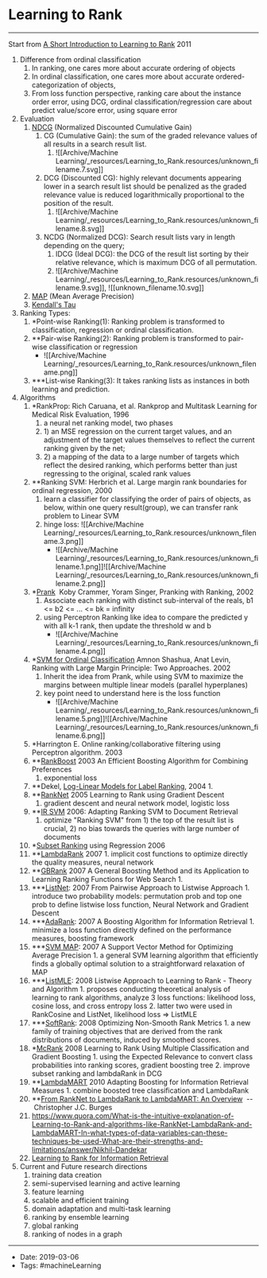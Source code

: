 # Learning to Rank
----

Start from [A Short Introduction to Learning to Rank](http://times.cs.uiuc.edu/course/598f14/l2r.pdf) 2011

1.  Difference from ordinal classification
    1.  In ranking, one cares more about accurate ordering of objects
    2.  In ordinal classification, one cares more about accurate ordered-categorization of objects, 
    3.  From loss function perspective, ranking care about the instance order error, using DCG, ordinal classification/regression care about predict value/score error, using square error
2.  Evaluation
    1.  [NDCG](https://en.wikipedia.org/wiki/Discounted_cumulative_gain) (Normalized Discounted Cumulative Gain)
        1.  CG (Cumulative Gain): the sum of the graded relevance values of all results in a search result list.
            1.  ![[Archive/Machine Learning/_resources/Learning_to_Rank.resources/unknown_filename.7.svg]]
        2.  DCG (Discounted CG): highly relevant documents appearing lower in a search result list should be penalized as the graded relevance value is reduced logarithmically proportional to the position of the result.
            1.  ![[Archive/Machine Learning/_resources/Learning_to_Rank.resources/unknown_filename.8.svg]]
        3.  NCDG (Normalized DCG): Search result lists vary in length depending on the query; 
            1.  IDCG (Ideal DCG): the DCG of the result list sorting by their relative relevance, which is maximum DCG of all permutation. 
            2.  ![[Archive/Machine Learning/_resources/Learning_to_Rank.resources/unknown_filename.9.svg]], ![[unknown_filename.10.svg]]
    2.  [MAP](https://en.wikipedia.org/wiki/Evaluation_measures_(information_retrieval)#Mean_average_precision) (Mean Average Precision)
    3.  [Kendall's Tau](https://en.wikipedia.org/wiki/Kendall_rank_correlation_coefficient)
3.  Ranking Types:
    1.  \*Point-wise Ranking(1): Ranking problem is transformed to classification, regression or ordinal classification.
    2.  \*\*Pair-wise Ranking(2): Ranking problem is transformed to pair-wise classification or regression
        *   ![[Archive/Machine Learning/_resources/Learning_to_Rank.resources/unknown_filename.png]]
    3.  \*\*\*List-wise Ranking(3): It takes ranking lists as instances in both learning and prediction.
4.  Algorithms
    1.  \*RankProp: Rich Caruana, et al. Rankprop and Multitask Learning for Medical Risk Evaluation, 1996
        1.  a neural net ranking model, two phases
        2.  1) an MSE regression on the current target values, and an adjustment of the target values themselves to reflect the current ranking given by the net;
        3.  2) a mapping of the data to a large number of targets which reflect the desired ranking, which performs better than just regressing to the original, scaled rank values
    2.  \*\*Ranking SVM: Herbrich et al. Large margin rank boundaries for ordinal regression, 2000
        1.  learn a classifier for classifying the order of pairs of objects, as below, within one query result(group), we can transfer rank problem to Linear SVM
        2.  hinge loss: ![[Archive/Machine Learning/_resources/Learning_to_Rank.resources/unknown_filename.3.png]]
            *   ![[Archive/Machine Learning/_resources/Learning_to_Rank.resources/unknown_filename.1.png]]![[Archive/Machine Learning/_resources/Learning_to_Rank.resources/unknown_filename.2.png]]
    3.  \*[Prank](https://pdfs.semanticscholar.org/906f/50f545890ca81231be7cec7c59555c679dba.pdf)  Koby Crammer, Yoram Singer, Pranking with Ranking, 2002
        1.  Associate each ranking with distinct sub-interval of the reals, b1 <= b2 <= ... <= bk = infinity
        2.  using Perceptron Ranking like idea to compare the predicted y with all k-1 rank, then update the threshold w and b
            *   ![[Archive/Machine Learning/_resources/Learning_to_Rank.resources/unknown_filename.4.png]]
    4.  \*[SVM for Ordinal Classification](https://pdfs.semanticscholar.org/99aa/142d6df2abb244dcdd64dea3655db4bb7020.pdf) Amnon Shashua, Anat Levin, Ranking with Large Margin Principle: Two Approaches. 2002
        1.  Inherit the idea from Prank, while using SVM to maximize the margins between multiple linear models (parallel hyperplanes)
        2.  key point need to understand here is the loss function
            *   ![[Archive/Machine Learning/_resources/Learning_to_Rank.resources/unknown_filename.5.png]]![[Archive/Machine Learning/_resources/Learning_to_Rank.resources/unknown_filename.6.png]]
    5.  \*Harrington E. Online ranking/collaborative filtering using Perceptron algorithm. 2003
    6.  \*\*[RankBoost](http://jmlr.csail.mit.edu/papers/volume4/freund03a/freund03a.pdf) 2003 An Efficient Boosting Algorithm for Combining Preferences
        1.  exponential loss
    7.  \*\*Dekel, [Log-Linear Models for Label Ranking](https://nlp.stanford.edu/pubs/dekel2004ranking.pdf), 2004
        1.  
    8.  \*\*[RankNet](https://icml.cc/2015/wp-content/uploads/2015/06/icml_ranking.pdf) 2005 Learning to Rank using Gradient Descent
        1.  gradient descent and neural network model, logistic loss
    9.  \*\*[IR SVM](http://www.bigdatalab.ac.cn/~junxu/publications/SIGIR2006_AdaptSVM.pdf) 2006: Adapting Ranking SVM to Document Retrieval
        1.  optimize "Ranking SVM" from 1) the top of the result list is crucial, 2) no bias towards the queries with large number of documents
    10.  \*[Subset Ranking](https://web.stanford.edu/group/mmds/slides/zhang-mmds.pdf) using Regression 2006
    11.  \*\*[LambdaRank](https://pdfs.semanticscholar.org/fc9a/e09f9ced555558fdf1e997c0a5411fb51f15.pdf) 2007
        1.  implicit cost functions to optimize directly the quality measures, neural network
    12.  \*\*[GBRank](https://pdfs.semanticscholar.org/8f8d/874a3f0217289ba317b1f6175ac3b6f73d70.pdf) 2007 A General Boosting Method and its Application to Learning Ranking Functions for Web Search
        1.  
    13.  \*\*\*[ListNet](https://www.microsoft.com/en-us/research/wp-content/uploads/2016/02/tr-2007-40.pdf): 2007 From Pairwise Approach to Listwise Approach
        1.  introduce two probability models: permutation prob and top one prob to define listwise loss function, Neural Network and Gradient Descent
    14.  \*\*\*[AdaRank](http://www.bigdatalab.ac.cn/~junxu/publications/SIGIR2007_AdaRank.pdf): 2007 A Boosting Algorithm for Information Retrieval
        1.  minimize a loss function directly defined on the performance measures, boosting framework
    15.  \*\*\*[SVM MAP](https://www.cs.cornell.edu/people/tj/publications/yue_etal_07a.pdf): 2007 A Support Vector Method for Optimizing Average Precision
        1.  a general SVM learning algorithm that efficiently finds a globally optimal solution to a straightforward relaxation of MAP
    16.  \*\*\*[ListMLE](http://icml2008.cs.helsinki.fi/papers/167.pdf): 2008 Listwise Approach to Learning to Rank - Theory and Algorithm
        1.  proposes conducting theoretical analysis of learning to rank algorithms, analyze 3 loss functions: likelihood loss, cosine loss, and cross entropy loss
        2.  latter two were used in RankCosine and ListNet, likelihood loss => ListMLE
    17.  \*\*\*[SoftRank](http://citeseerx.ist.psu.edu/viewdoc/download?doi=10.1.1.469.3608&rep=rep1&type=pdf): 2008 Optimizing Non-Smooth Rank Metrics
        1.  a new family of training objectives that are derived from the rank distributions of documents, induced by smoothed scores.
    18.  \*[McRank](https://papers.nips.cc/paper/3270-mcrank-learning-to-rank-using-multiple-classification-and-gradient-boosting.pdf) 2008 Learning to Rank Using Multiple Classification and Gradient Boosting
        1.  using the Expected Relevance to convert class probabilities into ranking scores, gradient boosting tree
        2.  improve subset ranking and lambdaRank in DCG
    19.  \*\*[LambdaMART](http://citeseerx.ist.psu.edu/viewdoc/download?doi=10.1.1.157.5117&rep=rep1&type=pdf) 2010 Adapting Boosting for Information Retrieval Measures
        1.  combine boosted tree classification and LambdaRank
    20.  \*\*[From RankNet to LambdaRank to LambdaMART: An Overview](http://citeseerx.ist.psu.edu/viewdoc/download?doi=10.1.1.180.634&rep=rep1&type=pdf)  -- Christopher J.C. Burges
    21.  https://www.quora.com/What-is-the-intuitive-explanation-of-Learning-to-Rank-and-algorithms-like-RankNet-LambdaRank-and-LambdaMART-In-what-types-of-data-variables-can-these-techniques-be-used-What-are-their-strengths-and-limitations/answer/Nikhil-Dandekar
    22.  [Learning to Rank for Information Retrieval](http://didawikinf.di.unipi.it/lib/exe/fetch.php/magistraleinformatica/ir/ir13/1_-_learning_to_rank.pdf)
5.  Current and Future research directions
    1.  training data creation
    2.  semi-supervised learning and active learning
    3.  feature learning
    4.  scalable and efficient training
    5.  domain adaptation and multi-task learning
    6.  ranking by ensemble learning
    7.  global ranking
    8.  ranking of nodes in a graph



----

- Date: 2019-03-06
- Tags: #machineLearning 



